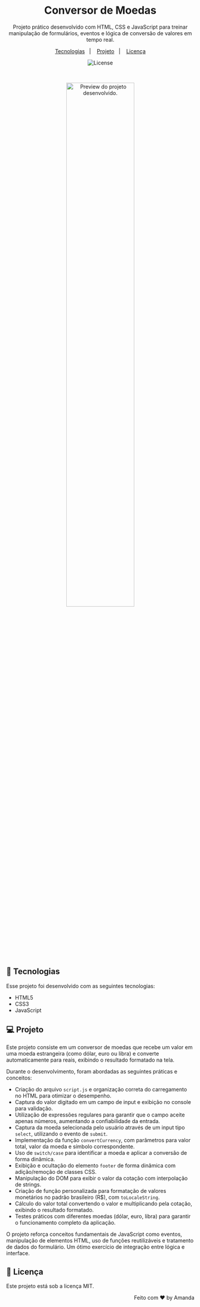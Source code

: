 <h1 align="center"> Conversor de Moedas </h1>

<p align="center">
Projeto prático desenvolvido com HTML, CSS e JavaScript para treinar manipulação de formulários, eventos e lógica de conversão de valores em tempo real.
</p>

<p align="center">
  <a href="#-tecnologias">Tecnologias</a>&nbsp;&nbsp;&nbsp;|&nbsp;&nbsp;&nbsp;
  <a href="#-projeto">Projeto</a>&nbsp;&nbsp;&nbsp;|&nbsp;&nbsp;&nbsp;
  <a href="#memo-licença">Licença</a>
</p>

<p align="center">
  <img alt="License" src="https://img.shields.io/static/v1?label=license&message=MIT&color=0F172A&labelColor=1D4ED8">
</p>

<br>

<p align="center">
  <img alt="Preview do projeto desenvolvido." src="https://github.com/user-attachments/assets/88e159d5-14e5-48b3-b0bc-66b7b5ff50a1" width="60%">
</p>

## 🚀 Tecnologias

Esse projeto foi desenvolvido com as seguintes tecnologias:

- HTML5
- CSS3
- JavaScript

## 💻 Projeto

Este projeto consiste em um conversor de moedas que recebe um valor em uma moeda estrangeira (como dólar, euro ou libra) e converte automaticamente para reais, exibindo o resultado formatado na tela.

Durante o desenvolvimento, foram abordadas as seguintes práticas e conceitos:

- Criação do arquivo `script.js` e organização correta do carregamento no HTML para otimizar o desempenho.
- Captura do valor digitado em um campo de input e exibição no console para validação.
- Utilização de expressões regulares para garantir que o campo aceite apenas números, aumentando a confiabilidade da entrada.
- Captura da moeda selecionada pelo usuário através de um input tipo `select`, utilizando o evento de `submit`.
- Implementação da função `convertCurrency`, com parâmetros para valor total, valor da moeda e símbolo correspondente.
- Uso de `switch/case` para identificar a moeda e aplicar a conversão de forma dinâmica.
- Exibição e ocultação do elemento `footer` de forma dinâmica com adição/remoção de classes CSS.
- Manipulação do DOM para exibir o valor da cotação com interpolação de strings.
- Criação de função personalizada para formatação de valores monetários no padrão brasileiro (R$), com `toLocaleString`.
- Cálculo do valor total convertendo o valor e multiplicando pela cotação, exibindo o resultado formatado.
- Testes práticos com diferentes moedas (dólar, euro, libra) para garantir o funcionamento completo da aplicação.

O projeto reforça conceitos fundamentais de JavaScript como eventos, manipulação de elementos HTML, uso de funções reutilizáveis e tratamento de dados do formulário. Um ótimo exercício de integração entre lógica e interface.

## :memo: Licença

Este projeto está sob a licença MIT.
<p align="right">Feito com ♥ by Amanda</p>


